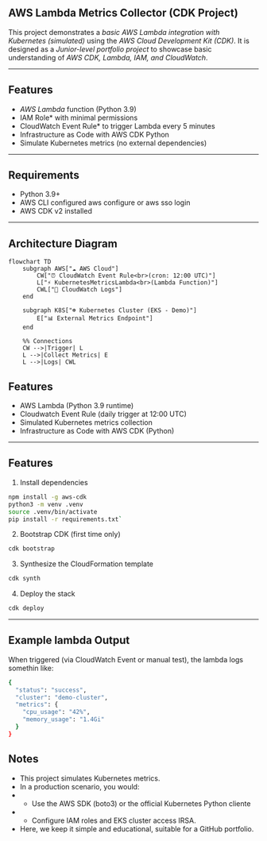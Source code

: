 ## AWS Lambda Metrics Collector (CDK Project)

This project demonstrates a *basic AWS Lambda integration with Kubernetes (simulated)* using the *AWS Cloud Development Kit (CDK)*.
It is designed as a *Junior-level portfolio project* to showcase basic understanding of *AWS CDK, Lambda, IAM, and CloudWatch*.

---

## Features

* *AWS Lambda* function (Python 3.9)  
* IAM Role* with minimal permissions  
* CloudWatch Event Rule* to trigger Lambda every 5 minutes  
* Infrastructure as Code with AWS CDK Python
* Simulate Kubernetes metrics (no external dependencies)

---

## Requirements

* Python 3.9+  
* AWS CLI configured aws configure or aws sso login
* AWS CDK v2 installed  
---
## Architecture Diagram

```mermaid
flowchart TD
    subgraph AWS["☁️ AWS Cloud"]
        CW["⏰ CloudWatch Event Rule<br>(cron: 12:00 UTC)"]
        L["⚡ KubernetesMetricsLambda<br>(Lambda Function)"]
        CWL["📝 CloudWatch Logs"]
    end

    subgraph K8S["☸️ Kubernetes Cluster (EKS - Demo)"]
        E["📊 External Metrics Endpoint"]
    end

    %% Connections
    CW -->|Trigger| L
    L -->|Collect Metrics| E
    L -->|Logs| CWL
```

## Features

* AWS Lambda (Python 3.9 runtime)
* Cloudwatch Event Rule (daily trigger at 12:00 UTC)
* Simulated Kubernetes metrics collection
* Infrastructure as Code with AWS CDK (Python)
---

## Features

1. Install dependencies
 ```bash 
npm install -g aws-cdk
python3 -m venv .venv
source .venv/bin/activate
pip install -r requirements.txt`
```
2. Bootstrap CDK (first time only)
```bash 
cdk bootstrap
```
3. Synthesize the CloudFormation template
````bash
cdk synth
````
4. Deploy the stack
````bash
cdk deploy
````
---
## Example lambda Output

When triggered (via CloudWatch Event or manual test), the lambda logs somethin like:

````bash
{
  "status": "success",
  "cluster": "demo-cluster",
  "metrics": {
    "cpu_usage": "42%",
    "memory_usage": "1.4Gi"
  }
}
````
## Notes

* This project simulates Kubernetes metrics.
* In a production scenario, you would: 
* * Use the AWS SDK (boto3) or the official Kubernetes Python cliente
* * Configure IAM roles and EKS cluster access IRSA.
* Here, we keep it simple and educational, suitable for a GitHub portfolio.